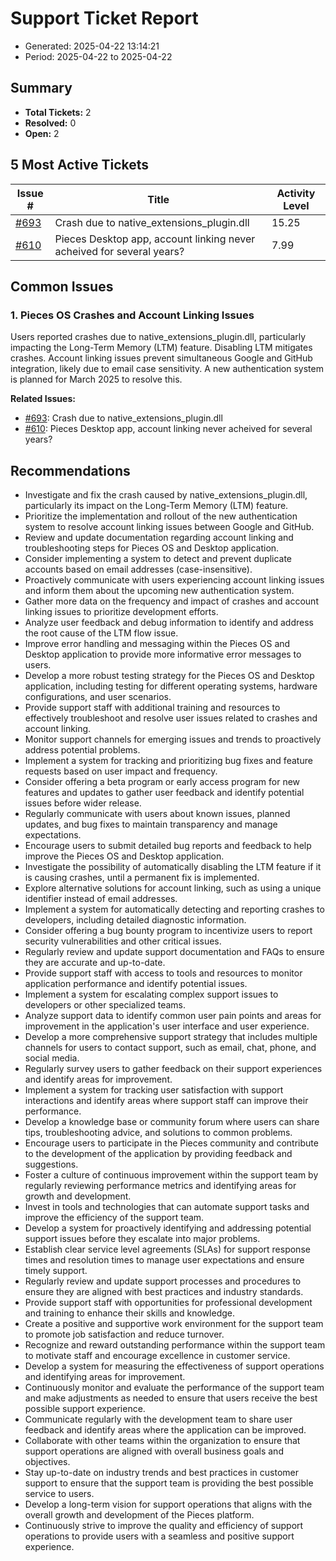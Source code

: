 # Support Ticket Report
- Generated: 2025-04-22 13:14:21
- Period: 2025-04-22 to 2025-04-22

## Summary
- **Total Tickets:** 2
- **Resolved:** 0
- **Open:** 2

## 5 Most Active Tickets
| Issue # | Title | Activity Level |
|---------|-------|----------------|
| [#693](https://github.com/pieces-app/support/issues/693) | Crash due to native_extensions_plugin.dll | 15.25 |
| [#610](https://github.com/pieces-app/support/issues/610) | Pieces Desktop app, account linking never acheived for several years? | 7.99 |

## Common Issues
### 1. Pieces OS Crashes and Account Linking Issues
Users reported crashes due to native_extensions_plugin.dll, particularly impacting the Long-Term Memory (LTM) feature. Disabling LTM mitigates crashes.  Account linking issues prevent simultaneous Google and GitHub integration, likely due to email case sensitivity. A new authentication system is planned for March 2025 to resolve this.

**Related Issues:**
- [#693](https://github.com/pieces-app/support/issues/693): Crash due to native_extensions_plugin.dll
- [#610](https://github.com/pieces-app/support/issues/610): Pieces Desktop app, account linking never acheived for several years?


## Recommendations
- Investigate and fix the crash caused by native_extensions_plugin.dll, particularly its impact on the Long-Term Memory (LTM) feature.
- Prioritize the implementation and rollout of the new authentication system to resolve account linking issues between Google and GitHub.
- Review and update documentation regarding account linking and troubleshooting steps for Pieces OS and Desktop application.
- Consider implementing a system to detect and prevent duplicate accounts based on email addresses (case-insensitive).
- Proactively communicate with users experiencing account linking issues and inform them about the upcoming new authentication system.
- Gather more data on the frequency and impact of crashes and account linking issues to prioritize development efforts.
- Analyze user feedback and debug information to identify and address the root cause of the LTM flow issue.
- Improve error handling and messaging within the Pieces OS and Desktop application to provide more informative error messages to users.
- Develop a more robust testing strategy for the Pieces OS and Desktop application, including testing for different operating systems, hardware configurations, and user scenarios.
- Provide support staff with additional training and resources to effectively troubleshoot and resolve user issues related to crashes and account linking.
- Monitor support channels for emerging issues and trends to proactively address potential problems.
- Implement a system for tracking and prioritizing bug fixes and feature requests based on user impact and frequency.
- Consider offering a beta program or early access program for new features and updates to gather user feedback and identify potential issues before wider release.
- Regularly communicate with users about known issues, planned updates, and bug fixes to maintain transparency and manage expectations.
- Encourage users to submit detailed bug reports and feedback to help improve the Pieces OS and Desktop application.
- Investigate the possibility of automatically disabling the LTM feature if it is causing crashes, until a permanent fix is implemented.
- Explore alternative solutions for account linking, such as using a unique identifier instead of email addresses.
- Implement a system for automatically detecting and reporting crashes to developers, including detailed diagnostic information.
- Consider offering a bug bounty program to incentivize users to report security vulnerabilities and other critical issues.
- Regularly review and update support documentation and FAQs to ensure they are accurate and up-to-date.
- Provide support staff with access to tools and resources to monitor application performance and identify potential issues.
- Implement a system for escalating complex support issues to developers or other specialized teams.
- Analyze support data to identify common user pain points and areas for improvement in the application's user interface and user experience.
- Develop a more comprehensive support strategy that includes multiple channels for users to contact support, such as email, chat, phone, and social media.
- Regularly survey users to gather feedback on their support experiences and identify areas for improvement.
- Implement a system for tracking user satisfaction with support interactions and identify areas where support staff can improve their performance.
- Develop a knowledge base or community forum where users can share tips, troubleshooting advice, and solutions to common problems.
- Encourage users to participate in the Pieces community and contribute to the development of the application by providing feedback and suggestions.
- Foster a culture of continuous improvement within the support team by regularly reviewing performance metrics and identifying areas for growth and development.
- Invest in tools and technologies that can automate support tasks and improve the efficiency of the support team.
- Develop a system for proactively identifying and addressing potential support issues before they escalate into major problems.
- Establish clear service level agreements (SLAs) for support response times and resolution times to manage user expectations and ensure timely support.
- Regularly review and update support processes and procedures to ensure they are aligned with best practices and industry standards.
- Provide support staff with opportunities for professional development and training to enhance their skills and knowledge.
- Create a positive and supportive work environment for the support team to promote job satisfaction and reduce turnover.
- Recognize and reward outstanding performance within the support team to motivate staff and encourage excellence in customer service.
- Develop a system for measuring the effectiveness of support operations and identifying areas for improvement.
- Continuously monitor and evaluate the performance of the support team and make adjustments as needed to ensure that users receive the best possible support experience.
- Communicate regularly with the development team to share user feedback and identify areas where the application can be improved.
- Collaborate with other teams within the organization to ensure that support operations are aligned with overall business goals and objectives.
- Stay up-to-date on industry trends and best practices in customer support to ensure that the support team is providing the best possible service to users.
- Develop a long-term vision for support operations that aligns with the overall growth and development of the Pieces platform.
- Continuously strive to improve the quality and efficiency of support operations to provide users with a seamless and positive support experience.
